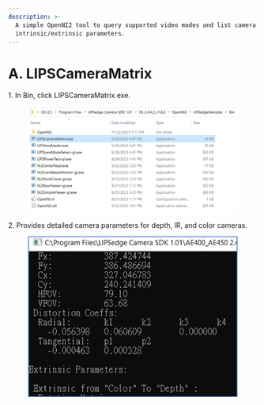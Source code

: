 ```yaml
---
description: >-
  A simple OpenNI2 tool to query supported video modes and list camera
  intrinsic/extrinsic parameters.
---
```


# A. LIPSCameraMatrix
1\. In Bin, click LIPSCameraMatrix.exe.

<figure><img src="../../.gitbook/assets/global_camera/sample_codes/image (31).png" alt=""><figcaption></figcaption></figure>

2\. Provides detailed camera parameters for depth, IR, and color cameras.

<figure><img src="../../.gitbook/assets/global_camera/sample_codes/image (33).png" alt=""><figcaption></figcaption></figure>
